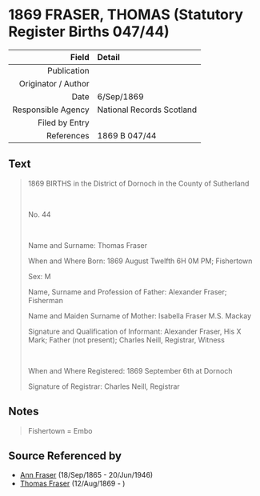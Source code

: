 ﻿---
layout: page
permalink: /sources/s43818944
---

# 1869 FRASER, THOMAS (Statutory Register Births 047/44)

Field | Detail
---:|:---
Publication | 
Originator / Author | 
Date | 6/Sep/1869
Responsible Agency | National Records Scotland
Filed by Entry | 
References | 1869 B 047/44

## Text

> 1869 BIRTHS in the District of Dornoch in the County of Sutherland
>
> <br/>
>
> No. 44
>
> <br/>
>
> Name and Surname: Thomas Fraser
>
> When and Where Born: 1869 August Twelfth 6H 0M PM; Fishertown
>
> Sex: M
>
> Name, Surname and Profession of Father: Alexander Fraser; Fisherman
>
> Name and Maiden Surname of Mother: Isabella Fraser M.S. Mackay
>
> Signature and Qualification of Informant: Alexander Fraser, His X Mark; Father (not present); Charles Neill, Registrar, Witness
>
> <br/>
>
> When and Where Registered: 1869 September 6th at Dornoch
>
> Signature of Registrar: Charles Neill, Registrar
>

## Notes

> Fishertown = Embo
>


## Source Referenced by

* [Ann Fraser](../people/@70425788@-ann-fraser-b1865-9-18-d1946-6-20.md) (18/Sep/1865 - 20/Jun/1946)
* [Thomas Fraser](../people/@69725432@-thomas-fraser-b1869-8-12-d.md) (12/Aug/1869 - )
